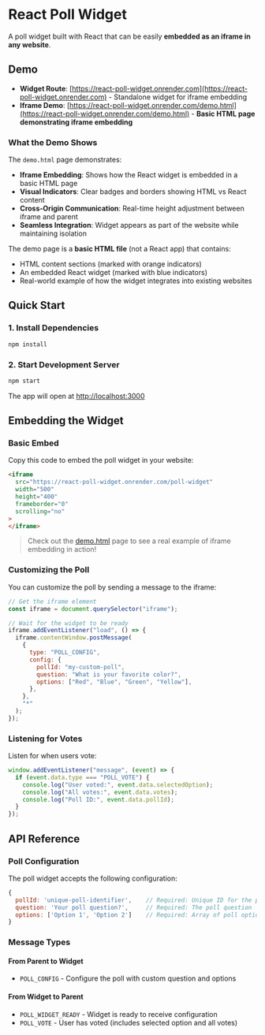 # React Poll Widget

A poll widget built with React that can be easily **embedded as an iframe in any website**.

## Demo

- **Widget Route**: [https://react-poll-widget.onrender.com](https://react-poll-widget.onrender.com) - Standalone widget for iframe embedding
- **Iframe Demo**: [https://react-poll-widget.onrender.com/demo.html](https://react-poll-widget.onrender.com/demo.html) - **Basic HTML page demonstrating iframe embedding**

### What the Demo Shows

The `demo.html` page demonstrates:

- **Iframe Embedding**: Shows how the React widget is embedded in a basic HTML page
- **Visual Indicators**: Clear badges and borders showing HTML vs React content
- **Cross-Origin Communication**: Real-time height adjustment between iframe and parent
- **Seamless Integration**: Widget appears as part of the website while maintaining isolation

The demo page is a **basic HTML file** (not a React app) that contains:

- HTML content sections (marked with orange indicators)
- An embedded React widget (marked with blue indicators)
- Real-world example of how the widget integrates into existing websites

## Quick Start

### 1. Install Dependencies

```bash
npm install
```

### 2. Start Development Server

```bash
npm start
```

The app will open at [http://localhost:3000](http://localhost:3000)

## Embedding the Widget

### Basic Embed

Copy this code to embed the poll widget in your website:

```html
<iframe
  src="https://react-poll-widget.onrender.com/poll-widget"
  width="500"
  height="400"
  frameborder="0"
  scrolling="no"
>
</iframe>
```

> Check out the [demo.html](https://react-poll-widget.onrender.com/demo.html) page to see a real example of iframe embedding in action!

### Customizing the Poll

You can customize the poll by sending a message to the iframe:

```javascript
// Get the iframe element
const iframe = document.querySelector("iframe");

// Wait for the widget to be ready
iframe.addEventListener("load", () => {
  iframe.contentWindow.postMessage(
    {
      type: "POLL_CONFIG",
      config: {
        pollId: "my-custom-poll",
        question: "What is your favorite color?",
        options: ["Red", "Blue", "Green", "Yellow"],
      },
    },
    "*"
  );
});
```

### Listening for Votes

Listen for when users vote:

```javascript
window.addEventListener("message", (event) => {
  if (event.data.type === "POLL_VOTE") {
    console.log("User voted:", event.data.selectedOption);
    console.log("All votes:", event.data.votes);
    console.log("Poll ID:", event.data.pollId);
  }
});
```

## API Reference

### Poll Configuration

The poll widget accepts the following configuration:

```javascript
{
  pollId: 'unique-poll-identifier',    // Required: Unique ID for the poll
  question: 'Your poll question?',     // Required: The poll question
  options: ['Option 1', 'Option 2']    // Required: Array of poll options
}
```

### Message Types

#### From Parent to Widget

- `POLL_CONFIG` - Configure the poll with custom question and options

#### From Widget to Parent

- `POLL_WIDGET_READY` - Widget is ready to receive configuration
- `POLL_VOTE` - User has voted (includes selected option and all votes)
